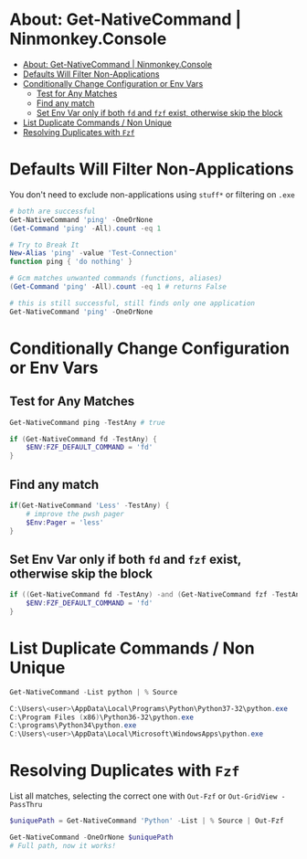 # About: Get-NativeCommand | Ninmonkey.Console
- [About: Get-NativeCommand | Ninmonkey.Console](#about-get-nativecommand--ninmonkeyconsole)
- [Defaults Will Filter Non-Applications](#defaults-will-filter-non-applications)
- [Conditionally Change Configuration or Env Vars](#conditionally-change-configuration-or-env-vars)
  - [Test for Any Matches](#test-for-any-matches)
  - [Find any match](#find-any-match)
  - [Set Env Var only if both `fd` and `fzf` exist, otherwise skip the block](#set-env-var-only-if-both-fd-and-fzf-exist-otherwise-skip-the-block)
- [List Duplicate Commands / Non Unique](#list-duplicate-commands--non-unique)
- [Resolving Duplicates with `Fzf`](#resolving-duplicates-with-fzf)

# Defaults Will Filter Non-Applications

You don't need to exclude non-applications using `stuff*` or filtering on `.exe`

```ps1
# both are successful
Get-NativeCommand 'ping' -OneOrNone 
(Get-Command 'ping' -All).count -eq 1

# Try to Break It
New-Alias 'ping' -value 'Test-Connection'    
function ping { 'do nothing' }

# Gcm matches unwanted commands (functions, aliases)
(Get-Command 'ping' -All).count -eq 1 # returns False

# this is still successful, still finds only one application
Get-NativeCommand 'ping' -OneOrNone
```

# Conditionally Change Configuration or Env Vars

## Test for Any Matches

```ps1
Get-NativeCommand ping -TestAny # true

if (Get-NativeCommand fd -TestAny) {
    $ENV:FZF_DEFAULT_COMMAND = 'fd'
}
```

## Find any match
```ps1
if(Get-NativeCommand 'Less' -TestAny) {
    # improve the pwsh pager
    $Env:Pager = 'less'
}
```
## Set Env Var only if both `fd` and `fzf` exist, otherwise skip the block

```ps1
if ((Get-NativeCommand fd -TestAny) -and (Get-NativeCommand fzf -TestAny)) {
    $ENV:FZF_DEFAULT_COMMAND = 'fd'
}
```

# List Duplicate Commands / Non Unique

```powershell
Get-NativeCommand -List python | % Source

C:\Users\<user>\AppData\Local\Programs\Python\Python37-32\python.exe
C:\Program Files (x86)\Python36-32\python.exe
C:\programs\Python34\python.exe
C:\Users\<user>\AppData\Local\Microsoft\WindowsApps\python.exe
```

# Resolving Duplicates with `Fzf`

List all matches, selecting the correct one with `Out-Fzf` or `Out-GridView -PassThru`

```powershell
$uniquePath = Get-NativeCommand 'Python' -List | % Source | Out-Fzf

Get-NativeCommand -OneOrNone $uniquePath
# Full path, now it works!
```